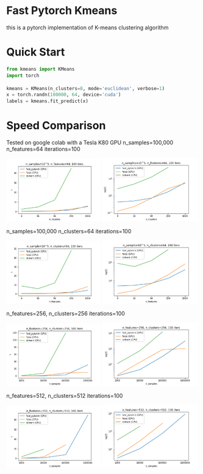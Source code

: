 # Fast Pytorch Kmeans
this is a pytorch implementation of K-means clustering algorithm

# Quick Start
```python
from kmeans import KMeans
import torch

kmeans = KMeans(n_clusters=8, mode='euclidean', verbose=1)
x = torch.randn(100000, 64, device='cuda')
labels = kmeans.fit_predict(x)
```

# Speed Comparison
Tested on google colab with a Tesla K80 GPU
n_samples=100,000 n_features=64 iterations=100
<p float="left">
  <img src="/img/fig1.png" width="49%"/>
  <img src="/img/semilog1.png" width="50%" /> 
</p>

n_samples=100,000 n_clusters=64 iterations=100
<p float="left">
  <img src="/img/fig2.png" width="49%"/>
  <img src="/img/semilog2.png" width="50%" /> 
</p>

n_features=256, n_clusters=256 iterations=100
<p float="left">
  <img src="/img/fig3.png" width="49%"/>
  <img src="/img/semilog3.png" width="50%" /> 
</p>

n_features=512, n_clusters=512 iterations=100
<p float="left">
  <img src="/img/fig4.png" width="49%"/>
  <img src="/img/semilog4.png" width="50%" /> 
</p>
